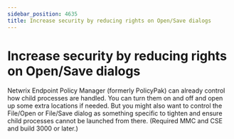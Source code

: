 ```yaml
---
sidebar_position: 4635
title: Increase security by reducing rights on Open/Save dialogs
---
```


# Increase security by reducing rights on Open/Save dialogs

Netwrix Endpoint Policy Manager (formerly PolicyPak) can already control how child processes are handled. You can turn them on and off and open up some extra locations if needed. But you might also want to control the File/Open or File/Save dialog as something specific to tighten and ensure child processes cannot be launched from there. (Required MMC and CSE and build 3000 or later.)